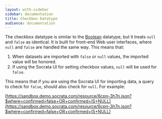 ```yaml
---
layout: with-sidebar
sidebar: documentation 
title: Checkbox Datatype
audience: documentation
---
```


The checkbox datatype is similar to the [Boolean](/docs/datatypes/boolean.html) datatype, but it treats `null` and `false` as identical. It is built for front-end Web user interfaces, where `null` and `false` are handled the same way. This means that:

1.  When datasets are imported with `false` or `null` values, the imported value will be honored.
2.  If using the Socrata UI for setting checkbox values, `null` will be used for `false`.

This means that if you are using the Socrata UI for importing data, a query to check for `false`, should also check for `null`. For example:

[https://sandbox.demo.socrata.com/resource/6cpn-3h7n.json?$where=confirmed=false+OR+confirmed+IS+NULL](https://sandbox.demo.socrata.com/resource/6cpn-3h7n.json?$where=confirmed=false+OR+confirmed+IS+NULL)

